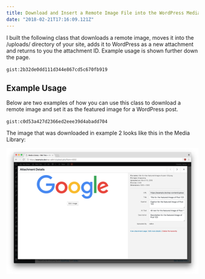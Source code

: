 ```yaml
---
title: Download and Insert a Remote Image File into the WordPress Media Library
date: "2018-02-21T17:16:09.121Z"
---
```


I built the following class that downloads a remote image, moves it into the /uploads/ directory of your site, adds it to WordPress as a new attachment and returns to you the attachment ID. Example usage is shown further down the page.

`gist:2b32de0dd111d344e867cd5c670fb919`

## Example Usage

Below are two examples of how you can use this class to download a remote image and set it as the featured image for a WordPress post.

`gist:c0d53a427d2366ed2eee39d4abadd704`

The image that was downloaded in example 2 looks like this in the Media Library:

![Download remote image](./download-remote-image.png)
